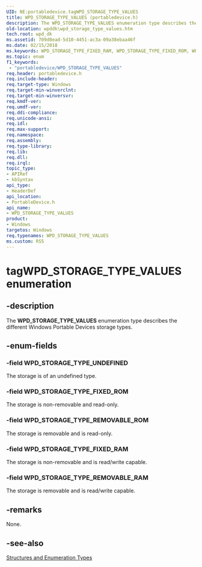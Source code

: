 ```yaml
---
UID: NE:portabledevice.tagWPD_STORAGE_TYPE_VALUES
title: WPD_STORAGE_TYPE_VALUES (portabledevice.h)
description: The WPD_STORAGE_TYPE_VALUES enumeration type describes the different Windows Portable Devices storage types.
old-location: wpddk\wpd_storage_type_values.htm
tech.root: wpd_dk
ms.assetid: 709d8ead-5d10-4451-ac3a-09a38ebaa46f
ms.date: 02/15/2018
ms.keywords: WPD_STORAGE_TYPE_FIXED_RAM, WPD_STORAGE_TYPE_FIXED_ROM, WPD_STORAGE_TYPE_REMOVABLE_RAM, WPD_STORAGE_TYPE_REMOVABLE_ROM, WPD_STORAGE_TYPE_UNDEFINED, WPD_STORAGE_TYPE_VALUES, WPD_STORAGE_TYPE_VALUES enumeration, portabledevice/WPD_STORAGE_TYPE_FIXED_RAM, portabledevice/WPD_STORAGE_TYPE_FIXED_ROM, portabledevice/WPD_STORAGE_TYPE_REMOVABLE_RAM, portabledevice/WPD_STORAGE_TYPE_REMOVABLE_ROM, portabledevice/WPD_STORAGE_TYPE_UNDEFINED, portabledevice/WPD_STORAGE_TYPE_VALUES, tagWPD_STORAGE_TYPE_VALUES, wpddk.wpd_storage_type_values
ms.topic: enum
f1_keywords:
 - "portabledevice/WPD_STORAGE_TYPE_VALUES"
req.header: portabledevice.h
req.include-header: 
req.target-type: Windows
req.target-min-winverclnt: 
req.target-min-winversvr: 
req.kmdf-ver: 
req.umdf-ver: 
req.ddi-compliance: 
req.unicode-ansi: 
req.idl: 
req.max-support: 
req.namespace: 
req.assembly: 
req.type-library: 
req.lib: 
req.dll: 
req.irql: 
topic_type:
- APIRef
- kbSyntax
api_type:
- HeaderDef
api_location:
- PortableDevice.h
api_name:
- WPD_STORAGE_TYPE_VALUES
product:
- Windows
targetos: Windows
req.typenames: WPD_STORAGE_TYPE_VALUES
ms.custom: RS5
---
```


# tagWPD_STORAGE_TYPE_VALUES enumeration


## -description



The <b>WPD_STORAGE_TYPE_VALUES</b> enumeration type describes the different Windows Portable Devices storage types.




## -enum-fields




### -field WPD_STORAGE_TYPE_UNDEFINED

The storage is of an undefined type.


### -field WPD_STORAGE_TYPE_FIXED_ROM

The storage is non-removable and read-only.


### -field WPD_STORAGE_TYPE_REMOVABLE_ROM

The storage is removable and is read-only.


### -field WPD_STORAGE_TYPE_FIXED_RAM

The storage is non-removable and is read/write capable.


### -field WPD_STORAGE_TYPE_REMOVABLE_RAM

The storage is removable and is read/write capable.


## -remarks



None.




## -see-also




<a href="https://docs.microsoft.com/previous-versions/windows/hardware/drivers/ff597672(v=vs.85)">Structures and Enumeration Types</a>
 

 

